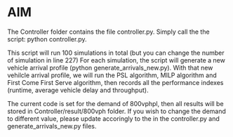# AIM

The Controller folder contains the file controller.py.
Simply call the the script: python controller.py.

This script will run 100 simulations in total (but you can change the number of simulation in line 227)
For each simulation, the script will generate a new vehicle arrival profile (python generate_arrivals_new.py). With that new vehilcle arrival profile, we will run the PSL algorithm, MILP algorithm and First Come First Serve algorithm, then records all the performance indexes (runtime, average vehicle delay and throughput).

The current code is set for the demand of 800vphpl, then all results will be stored in Controller/result/800vph folder. If you wish to change the demand to different value, please update accoringly to the in the controller.py and generate_arrivals_new.py files.